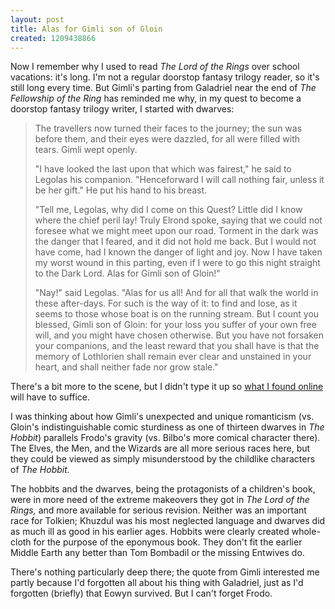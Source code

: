 ```yaml
---
layout: post
title: Alas for Gimli son of Gloin
created: 1209438866
---
```

Now I remember why I used to read *The Lord of the Rings* over school vacations:  it's long.  I'm not a regular doorstop fantasy trilogy reader, so it's still long every time.  But Gimli's parting from Galadriel near the end of *The Fellowship of the Ring* has reminded me why, in my quest to become a doorstop fantasy trilogy writer, I started with dwarves:

>  The travellers now turned their faces to the journey; the sun was before them, and their eyes were dazzled, for all were filled with tears. Gimli wept openly.<!--break-->
>
> "I have looked the last upon that which was fairest," he said to Legolas his companion. "Henceforward I will call nothing fair, unless it be her gift." He put his hand to his breast.
>
> "Tell me, Legolas, why did I come on this Quest? Little did I know where the chief peril lay! Truly Elrond spoke, saying that we could not foresee what we might meet upon our road. Torment in the dark was the danger that I feared, and it did not hold me back. But I would not have come, had I known the danger of light and joy. Now I have taken my worst wound in this parting, even if I were to go this night straight to the Dark Lord. Alas for Gimli son of Gloin!" 
>
> "Nay!" said Legolas. "Alas for us all! And for all that walk the world in these after-days. For such is the way of it: to find and lose, as it seems to those whose boat is on the running stream. But I count you blessed, Gimli son of Gloin: for your loss you suffer of your own free will, and you might have chosen otherwise. But you have not forsaken your companions, and the least reward that you shall have is that the memory of Lothlorien shall remain ever clear and unstained in your heart, and shall neither fade nor grow stale."

There's a bit more to the scene, but I didn't type it up so 
[what I found online](http://www.iment.com/maida/tv/lordoftherings/gimlilegolasquotes.htm) will have to suffice.  

I was thinking about how Gimli's unexpected and unique romanticism (vs. Gloin's indistinguishable comic sturdiness as one of thirteen dwarves in *The Hobbit*) parallels Frodo's gravity (vs. Bilbo's more comical character there).  The Elves, the Men, and the Wizards are all more serious races here, but they could be viewed as simply misunderstood by the childlike characters of *The Hobbit.*  

The hobbits and the dwarves, being the protagonists of a children's book, were in more need of the extreme makeovers they got in *The Lord of the Rings,* and more available for serious revision.  Neither was an important race for Tolkien;  Khuzdul was his most neglected language and dwarves did as much ill as good in his earlier ages.  Hobbits were clearly created whole-cloth for the purpose of the eponymous book.  They don't fit the earlier Middle Earth any better than Tom Bombadil or the missing Entwives do.

There's nothing particularly deep there; the quote from Gimli interested me partly because I'd forgotten all about his thing with Galadriel, just as I'd forgotten (briefly) that Eowyn survived.  But I can't forget Frodo.

